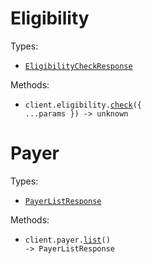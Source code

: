 # Eligibility

Types:

- <code><a href="./src/resources/eligibility.ts">EligibilityCheckResponse</a></code>

Methods:

- <code title="post /Eligibility">client.eligibility.<a href="./src/resources/eligibility.ts">check</a>({ ...params }) -> unknown</code>

# Payer

Types:

- <code><a href="./src/resources/payer.ts">PayerListResponse</a></code>

Methods:

- <code title="get /Payer">client.payer.<a href="./src/resources/payer.ts">list</a>() -> PayerListResponse</code>
